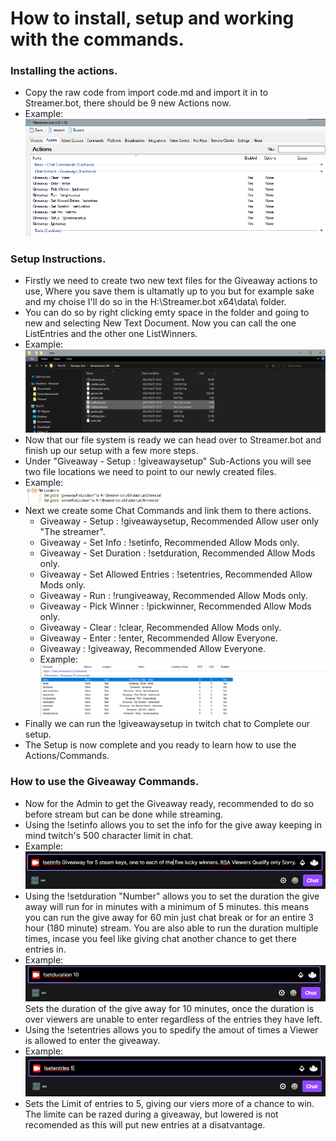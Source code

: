 # How to install, setup and working with the commands.

### Installing the actions.
+ Copy the raw code from import code.md  and import it in to Streamer.bot, there should be 9 new Actions now. 
+ Example: ![alt text](img/1.png "image title")

### Setup Instructions.
+ Firstly we need to create two new text files for the Giveaway actions to use, Where you save them is ultamatly up to you
  but for example sake and my choise I'll do so in the H:\Streamer.bot x64\data\ folder.
+ You can do so by right clicking  emty space in the folder and going to new and selecting New Text Document. Now you can call
  the one ListEntries and the other one ListWinners.
+ Example: ![alt text](img/2.png "image title")
+ Now that our file system is ready we can head over to Streamer.bot and finish up our setup with a few more steps.
+ Under "Giveaway - Setup : !giveawaysetup" Sub-Actions you will see two file locations we need to point to our newly
  created files.
+ Example: ![alt text](img/3.png "image title")
+ Next we create some Chat Commands  and link them to there actions.
    + Giveaway - Setup : !giveawaysetup,      		Recommended Allow user only "The streamer".
    + Giveaway - Set Info : !setinfo,         		Recommended Allow Mods only.
    + Giveaway - Set Duration : !setduration, 		Recommended Allow Mods only.
    + Giveaway - Set Allowed Entries : !setentries, 	Recommended Allow Mods only.
    + Giveaway - Run : !rungiveaway, 			Recommended Allow Mods only.
    + Giveaway - Pick Winner : !pickwinner, 		Recommended Allow Mods only.
    + Giveaway - Clear : !clear, 			Recommended Allow Mods only.
    + Giveaway - Enter : !enter, 			Recommended Allow Everyone.
    + Giveaway : !giveaway, 				Recommended Allow Everyone.
    + Example: ![alt text](img/4.png "image title")
+ Finally we can run the !giveawaysetup in twitch chat to Complete our setup.
+ The Setup is now complete and you ready to learn how to use the Actions/Commands.

### How to use the Giveaway Commands.
+ Now for the Admin to get the Giveaway ready, recommended to do so before stream but can be done while streaming.
+ Using the !setinfo allows you to set the info for the give away keeping in mind twitch's 500 character limit in chat.
+ Example: ![alt text](img/5.png "image title")
+ Using the !setduration "Number" allows you to set the duration the give away will run for in minutes with a minimum of 5 minutes.
  this means you can run  the give away  for 60 min just chat break or for an entire 3 hour (180 minute) stream. You are 
  also able to run the duration multiple times, incase you feel like giving chat another chance to get there entries in.
+ Example: ![alt text](img/6.png "image title")
  Sets the duration of the give away for 10 minutes, once the duration is over viewers are unable to enter regardless of the 
  entries they have left.
+ Using the !setentries allows you to spedify the amout of times a Viewer is allowed to enter the giveaway.
+ Example: ![alt text](img/7.png "image title")
+ Sets the Limit of entries to 5, giving our viers more of a chance to win. The limite can be razed during a giveaway,
  but lowered is not recomended as this will put new entries at a disatvantage.